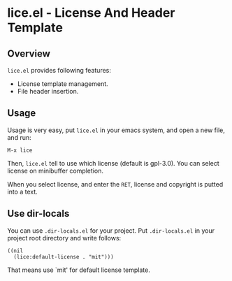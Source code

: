 lice.el - License And Header Template
=====================================

Overview
--------

`lice.el` provides following features:

- License template management.
- File header insertion.

Usage
-----

Usage is very easy, put `lice.el` in your emacs system, and open a new
file, and run:

    M-x lice

Then, `lice.el` tell to use which license (default is gpl-3.0). You
can select license on minibuffer completion.

When you select license, and enter the `RET`, license and copyright is
putted into a text.

Use dir-locals
--------------

You can use `.dir-locals.el` for your project. Put `.dir-locals.el` in
your project root directory and write follows:

    ((nil
      (lice:default-license . "mit")))

That means use `mit' for default license template.

